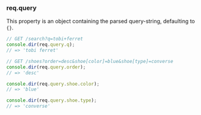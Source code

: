 <h3 id='req.query'>req.query</h3>

This property is an object containing the parsed query-string, defaulting to `{}`.

```js
// GET /search?q=tobi+ferret
console.dir(req.query.q);
// => 'tobi ferret'

// GET /shoes?order=desc&shoe[color]=blue&shoe[type]=converse
console.dir(req.query.order);
// => 'desc'

console.dir(req.query.shoe.color);
// => 'blue'

console.dir(req.query.shoe.type);
// => 'converse'
```
